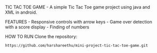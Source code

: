 TIC TAC TOE GAME 
        - A simple Tic Tac Toe game project using java and XML in android.
        
FEATURES
        - Responsive controls with arrow keys
        - Game over detection with a score display
        - Finding of numbers

HOW TO RUN
Clone the repository:

    https://github.com/harshareethu/mini-project-tic-tac-toe-game.git

